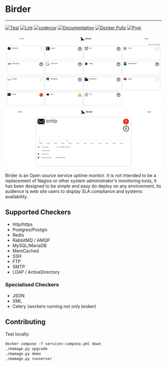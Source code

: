 # Birder

---

[![Test](https://github.com/os4d/birder/actions/workflows/test.yml/badge.svg)](https://github.com/os4d/birder/actions/workflows/test.yml)
[![Lint](https://github.com/os4d/birder/actions/workflows/lint.yml/badge.svg)](https://github.com/os4d/birder/actions/workflows/lint.yml)
[![codecov](https://codecov.io/github/os4d/birder/graph/badge.svg?token=FBUB7HML5S)](https://codecov.io/github/os4d/birder)
[![Documentation](https://github.com/os4d/birder/actions/workflows/docs.yml/badge.svg)](https://os4d.github.io/birder/)
[![Docker Pulls](https://img.shields.io/docker/pulls/os4d/birder)](https://hub.docker.com/repository/docker/os4d/birder/tags)
[![Pypi](https://badge.fury.io/py/os4d-birder.svg)](https://badge.fury.io/py/os4d-birder)

![screenshot](https://github.com/os4d/birder/blob/develop/docs/src/img/screenshot.png?raw=true)
![screenshot](https://github.com/os4d/birder/blob/develop/docs/src/img/smtp.png?raw=true)


Birder is an Open source service uptime monitor.
It is not intended to be a replacement of Nagios or other system administrator's monitoring tools,
it has been designed to be simple and easy do deploy on any environment,
its audience is web site users to display SLA compliance and systems availability.

## Supported Checkers

 - http/https
 - Postgres/Postgis
 - Redis
 - RabbitMQ / AMQP
 - MySQL/MariaDB
 - MemCached
 - SSH
 - FTP
 - SMTP
 - LDAP / ActiveDirectory

### Specialised Checkers

 - JSON
 - XML
 - Celery (workers running not only broker)


## Contributing

Test locally:

    docker compose -f services-compose.yml down
    ./mamage.py upgrade
    ./mamage.py demo
    ./mamage.py runserver
